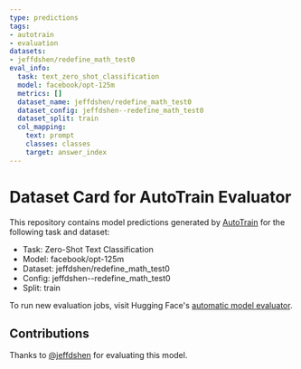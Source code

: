 ```yaml
---
type: predictions
tags:
- autotrain
- evaluation
datasets:
- jeffdshen/redefine_math_test0
eval_info:
  task: text_zero_shot_classification
  model: facebook/opt-125m
  metrics: []
  dataset_name: jeffdshen/redefine_math_test0
  dataset_config: jeffdshen--redefine_math_test0
  dataset_split: train
  col_mapping:
    text: prompt
    classes: classes
    target: answer_index
---
```

# Dataset Card for AutoTrain Evaluator

This repository contains model predictions generated by [AutoTrain](https://huggingface.co/autotrain) for the following task and dataset:

* Task: Zero-Shot Text Classification
* Model: facebook/opt-125m
* Dataset: jeffdshen/redefine_math_test0
* Config: jeffdshen--redefine_math_test0
* Split: train

To run new evaluation jobs, visit Hugging Face's [automatic model evaluator](https://huggingface.co/spaces/autoevaluate/model-evaluator).

## Contributions

Thanks to [@jeffdshen](https://huggingface.co/jeffdshen) for evaluating this model.